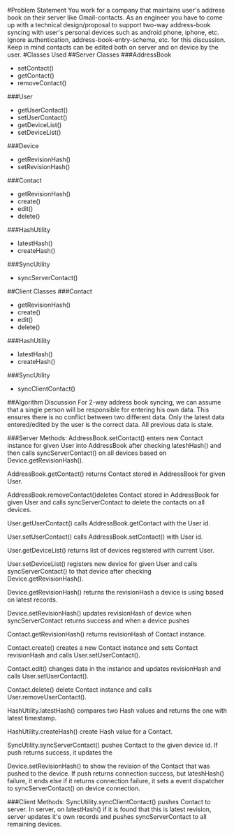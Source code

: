 #Problem Statement
You work for a company that maintains user's address book on their server like Gmail-contacts. As an engineer you have to come up with a technical design/proposal to support two-way address-book syncing with user's personal devices such as android phone, iphone, etc. Ignore authentication, address-book-entry-schema, etc. for this discussion. Keep in mind contacts can be edited both on server and on device by the user.
#Classes Used
##Server Classes
###AddressBook
* setContact()
* getContact()
* removeContact()

###User
* getUserContact()
* setUserContact()
* getDeviceList()
* setDeviceList()

###Device
* getRevisionHash()
* setRevisionHash()

###Contact
* getRevisionHash()
* create() 
* edit()
* delete()

###HashUtility
* latestHash()
* createHash()

###SyncUtility
* syncServerContact()

##Client Classes
###Contact
* getRevisionHash()
* create() 
* edit()
* delete()

###HashUtility
* latestHash()
* createHash()

###SyncUtility
* syncClientContact()

##Algorithm Discussion
For 2-way address book syncing, we can assume that a single person will be responsible for entering his own data. This ensures there is no conflict between two different data. Only the latest data entered/edited by the user is the correct data. All previous data is stale.

###Server Methods:
AddressBook.setContact() enters new Contact instance for given User into AddressBook after checking lateshHash() and then calls syncServerContact() on all devices based on Device.getRevisionHash().

AddressBook.getContact() returns Contact stored in AddressBook for given User.

AddressBook.removeContact()deletes Contact stored in AddressBook for given User and calls syncServerContact to delete the contacts on all devices. 

User.getUserContact() calls AddressBook.getContact with the User id.

User.setUserContact() calls AddressBook.setContact() with User id.

User.getDeviceList() returns list of devices registered with current User.

User.setDeviceList() registers new device for given User and calls syncServerContact() to that device after checking Device.getRevisionHash().

Device.getRevisionHash() returns the revisionHash a device is using based on latest records.

Device.setRevisionHash() updates revisionHash of device when syncServerContact returns success and when a device pushes 

Contact.getRevisionHash() returns revisionHash of Contact instance.  

Contact.create() creates a new Contact instance and sets Contact revisionHash and calls User.setUserContact().

Contact.edit() changes data in the instance and updates revisionHash and calls User.setUserContact().

Contact.delete() delete Contact instance and calls User.removeUserContact().

HashUtility.latestHash() compares two Hash values and returns the one with latest timestamp.

HashUtility.createHash() create Hash value for a Contact.

SyncUtility.syncServerContact() pushes Contact to the given device id. If push returns success, it updates the 

Device.setRevisionHash() to show the revision of the Contact that was pushed to the device. If push returns connection success, but lateshHash() failure, it ends else if it returns connection failure, it sets a event dispatcher to syncServerContact() on device connection.

###Client Methods:
SyncUtility.syncClientContact() pushes Contact to server. In server, on latestHash() if it is found that this is latest revision, server updates it's own records and pushes syncServerContact to all remaining devices.
